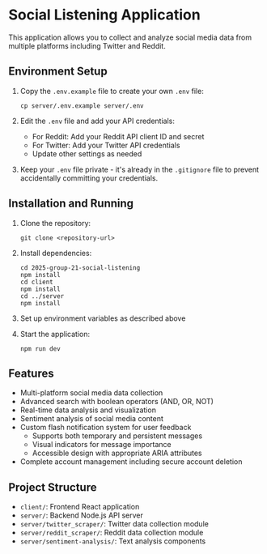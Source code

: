 # Social Listening Application

This application allows you to collect and analyze social media data from multiple platforms including Twitter and Reddit.

## Environment Setup

1. Copy the `.env.example` file to create your own `.env` file:
   ```
   cp server/.env.example server/.env
   ```

2. Edit the `.env` file and add your API credentials:
   - For Reddit: Add your Reddit API client ID and secret
   - For Twitter: Add your Twitter API credentials
   - Update other settings as needed

3. Keep your `.env` file private - it's already in the `.gitignore` file to prevent accidentally committing your credentials.

## Installation and Running

1. Clone the repository:
   ```
   git clone <repository-url>
   ```

2. Install dependencies:
   ```
   cd 2025-group-21-social-listening
   npm install
   cd client
   npm install
   cd ../server
   npm install
   ```

3. Set up environment variables as described above

4. Start the application:
   ```
   npm run dev
   ```

## Features

- Multi-platform social media data collection
- Advanced search with boolean operators (AND, OR, NOT)
- Real-time data analysis and visualization
- Sentiment analysis of social media content
- Custom flash notification system for user feedback
  - Supports both temporary and persistent messages
  - Visual indicators for message importance
  - Accessible design with appropriate ARIA attributes
- Complete account management including secure account deletion

## Project Structure

- `client/`: Frontend React application
- `server/`: Backend Node.js API server
- `server/twitter_scraper/`: Twitter data collection module
- `server/reddit_scraper/`: Reddit data collection module
- `server/sentiment-analysis/`: Text analysis components
